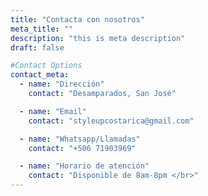 ```yaml
---
title: "Contacta con nosotros"
meta_title: ""
description: "this is meta description"
draft: false

#Contact Options
contact_meta:
  - name: "Dirección"
    contact: "Desamparados, San José"

  - name: "Email"
    contact: "styleupcostarica@gmail.com"

  - name: "Whatsapp/Llamadas"
    contact: "+506 71903969"

  - name: "Horario de atención"
    contact: "Disponible de 8am-8pm </br>"
---
```

